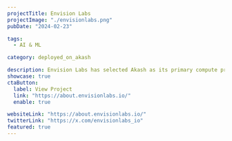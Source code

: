 ```yaml
---
projectTitle: Envision Labs
projectImage: "./envisionlabs.png"
pubDate: "2024-02-23"

tags:
  - AI & ML

category: deployed_on_akash

description: Envision Labs has selected Akash as its primary compute provider, leveraging its automated scaling capabilities to power the Envision DeAI Network.
showcase: true
ctaButton:
  label: View Project
  link: "https://about.envisionlabs.io/"
  enable: true

websiteLink: "https://about.envisionlabs.io/"
twitterLink: "https://x.com/envisionlabs_io"
featured: true
---
```

